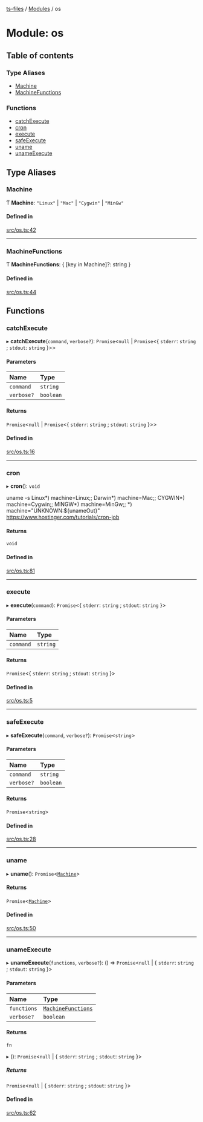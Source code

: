 [ts-files](../README.md) / [Modules](../modules.md) / os

# Module: os

## Table of contents

### Type Aliases

- [Machine](os.md#machine)
- [MachineFunctions](os.md#machinefunctions)

### Functions

- [catchExecute](os.md#catchexecute)
- [cron](os.md#cron)
- [execute](os.md#execute)
- [safeExecute](os.md#safeexecute)
- [uname](os.md#uname)
- [unameExecute](os.md#unameexecute)

## Type Aliases

### Machine

Ƭ **Machine**: `"Linux"` \| `"Mac"` \| `"Cygwin"` \| `"MinGw"`

#### Defined in

[src/os.ts:42](https://github.com/jonathanchowjh/ts-utils/blob/78fc3fb/src/os.ts#L42)

---

### MachineFunctions

Ƭ **MachineFunctions**: { [key in Machine]?: string }

#### Defined in

[src/os.ts:44](https://github.com/jonathanchowjh/ts-utils/blob/78fc3fb/src/os.ts#L44)

## Functions

### catchExecute

▸ **catchExecute**(`command`, `verbose?`): `Promise`<`null` \| `Promise`<{ `stderr`: `string` ; `stdout`: `string` }\>\>

#### Parameters

| Name       | Type      |
| :--------- | :-------- |
| `command`  | `string`  |
| `verbose?` | `boolean` |

#### Returns

`Promise`<`null` \| `Promise`<{ `stderr`: `string` ; `stdout`: `string` }\>\>

#### Defined in

[src/os.ts:16](https://github.com/jonathanchowjh/ts-utils/blob/78fc3fb/src/os.ts#L16)

---

### cron

▸ **cron**(): `void`

uname -s
Linux*) machine=Linux;;
Darwin*) machine=Mac;;
CYGWIN*) machine=Cygwin;;
MINGW*) machine=MinGw;;
\*) machine="UNKNOWN:${unameOut}"
https://www.hostinger.com/tutorials/cron-job

#### Returns

`void`

#### Defined in

[src/os.ts:81](https://github.com/jonathanchowjh/ts-utils/blob/78fc3fb/src/os.ts#L81)

---

### execute

▸ **execute**(`command`): `Promise`<{ `stderr`: `string` ; `stdout`: `string` }\>

#### Parameters

| Name      | Type     |
| :-------- | :------- |
| `command` | `string` |

#### Returns

`Promise`<{ `stderr`: `string` ; `stdout`: `string` }\>

#### Defined in

[src/os.ts:5](https://github.com/jonathanchowjh/ts-utils/blob/78fc3fb/src/os.ts#L5)

---

### safeExecute

▸ **safeExecute**(`command`, `verbose?`): `Promise`<`string`\>

#### Parameters

| Name       | Type      |
| :--------- | :-------- |
| `command`  | `string`  |
| `verbose?` | `boolean` |

#### Returns

`Promise`<`string`\>

#### Defined in

[src/os.ts:28](https://github.com/jonathanchowjh/ts-utils/blob/78fc3fb/src/os.ts#L28)

---

### uname

▸ **uname**(): `Promise`<[`Machine`](os.md#machine)\>

#### Returns

`Promise`<[`Machine`](os.md#machine)\>

#### Defined in

[src/os.ts:50](https://github.com/jonathanchowjh/ts-utils/blob/78fc3fb/src/os.ts#L50)

---

### unameExecute

▸ **unameExecute**(`functions`, `verbose?`): () => `Promise`<`null` \| { `stderr`: `string` ; `stdout`: `string` }\>

#### Parameters

| Name        | Type                                         |
| :---------- | :------------------------------------------- |
| `functions` | [`MachineFunctions`](os.md#machinefunctions) |
| `verbose?`  | `boolean`                                    |

#### Returns

`fn`

▸ (): `Promise`<`null` \| { `stderr`: `string` ; `stdout`: `string` }\>

##### Returns

`Promise`<`null` \| { `stderr`: `string` ; `stdout`: `string` }\>

#### Defined in

[src/os.ts:62](https://github.com/jonathanchowjh/ts-utils/blob/78fc3fb/src/os.ts#L62)
